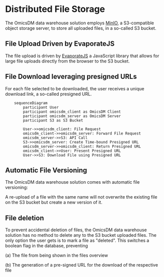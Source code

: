 # Distributed File Storage

The OmicsDM data warehouse solution employs [MinIO](https://min.io), 
a S3-compatible object storage server, to store all uploaded files,
in a so-called S3 bucket. 

## File Upload Driven by EvaporateJS

The file upload is driven by [EvaporateJS](https://github.com/TTLabs/EvaporateJS) 
a JavaScript library that allows for large file uploads
directly from the browser to the S3 bucket.

## File Download leveraging presigned URLs

For each file selected to be downloaded, the user receives a unique download link,
a so-called presigned URL. 

```mermaid
    sequenceDiagram
        participant User
        participant omicsdm_client as OmicsDM Client
        participant omicsdm_server as OmicsDM Server
        participant S3 as S3 Bucket

        User->>omicsdm_client: File Request
        omicsdm_client->>omicsdm_server: Forward File Request
        omicsdm_server->>S3: API Call
        S3->>omicsdm_server: Create Time-bound Presigned URL
        omicsdm_server->>omicsdm_client: Return Presigned URL
        omicsdm_client->>User: Present Presigned URL
        User->>S3: Download File using Presigned URL
```

## Automatic File Versioning

The OmicsDM data warehouse solution comes with automatic file versioning:

A re-upload of a file with the same name will not overwrite the existing file on the S3 bucket
but create a new version of it.

## File deletion

To prevent accidental deletion of files, the OmicsDM data warehouse solution has no method to delete any
to the S3 bucket uploaded files. The only option the user gets is to mark a file as "deleted".
This switches a boolean flag in the database, preventing 

(a) The file from being shown in the files overview

(b) The generation of a pre-signed URL for the download of the respective file
